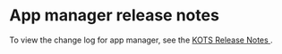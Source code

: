 # App manager release notes

To view the change log for app manager, see the [KOTS Release Notes ](https://kots.io/release-notes/).
